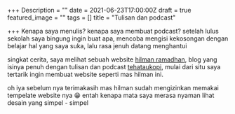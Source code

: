 +++
Description = ""
date = 2021-06-23T17:00:00Z
draft = true
featured_image = ""
tags = []
title = "Tulisan dan podcast"

+++
Kenapa saya menulis? kenapa saya membuat podcast? setelah lulus sekolah saya bingung ingin buat apa, mencoba mengisi kekosongan dengan belajar hal yang saya suka, lalu rasa jenuh datang menghantui

singkat cerita, saya melihat sebuah website [hilman ramadhan](https://hilman.space), blog yang isinya penuh dengan tulisan dan podcast [tehataukopi](https://anchor.com/tehataukopi), mulai dari situ saya tertarik ingin membuat website seperti mas hilman ini.

oh iya sebelum nya terimakasih mas hilman sudah mengizinkan memakai tempelate website nya 😁 entah kenapa mata saya merasa nyaman lihat desain yang simpel - simpel